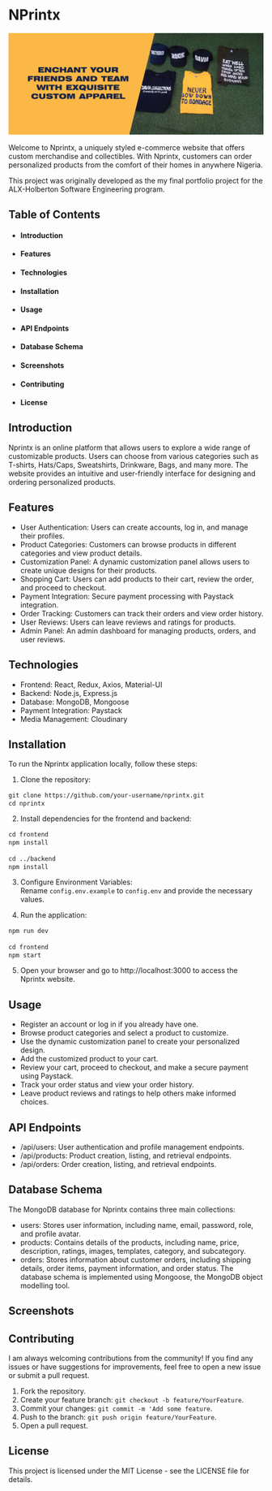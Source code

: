 # NPrintx
<p align="center"><img src="frontend/src/components/landing/images/banner-0.png" /></p>

Welcome to Nprintx, a uniquely styled e-commerce website that offers custom merchandise and collectibles. With Nprintx, customers can order personalized products from the comfort of their homes in anywhere Nigeria.

This project was originally developed as the my final portfolio project for the ALX-Holberton Software Engineering program.

## Table of Contents
* #### Introduction <br />
* #### Features <br />
* #### Technologies <br />
* #### Installation <br />
* #### Usage <br />
* #### API Endpoints <br />
* #### Database Schema <br />
* #### Screenshots <br />
* #### Contributing <br />
* #### License

## Introduction
Nprintx is an online platform that allows users to explore a wide range of customizable products. Users can choose from various categories such as T-shirts, Hats/Caps, Sweatshirts, Drinkware, Bags, and many more. The website provides an intuitive and user-friendly interface for designing and ordering personalized products.

## Features
- User Authentication: Users can create accounts, log in, and manage their profiles.
- Product Categories: Customers can browse products in different categories and view product details.
- Customization Panel: A dynamic customization panel allows users to create unique designs for their products.
- Shopping Cart: Users can add products to their cart, review the order, and proceed to checkout.
- Payment Integration: Secure payment processing with Paystack integration.
- Order Tracking: Customers can track their orders and view order history.
- User Reviews: Users can leave reviews and ratings for products.
- Admin Panel: An admin dashboard for managing products, orders, and user reviews.

## Technologies
- Frontend: React, Redux, Axios, Material-UI
- Backend: Node.js, Express.js
- Database: MongoDB, Mongoose
- Payment Integration: Paystack
- Media Management: Cloudinary

## Installation
To run the Nprintx application locally, follow these steps:

1. Clone the repository:
```
git clone https://github.com/your-username/nprintx.git
cd nprintx
```

2. Install dependencies for the frontend and backend:
```
cd frontend
npm install

cd ../backend
npm install
```

3. Configure Environment Variables: <br />
Rename ```config.env.example``` to ```config.env``` and provide the necessary values.

4. Run the application:
```
npm run dev

cd frontend
npm start
```

5. Open your browser and go to http://localhost:3000 to access the Nprintx website.

## Usage
- Register an account or log in if you already have one.
- Browse product categories and select a product to customize.
- Use the dynamic customization panel to create your personalized design.
- Add the customized product to your cart.
- Review your cart, proceed to checkout, and make a secure payment using Paystack.
- Track your order status and view your order history.
- Leave product reviews and ratings to help others make informed choices.

## API Endpoints
- /api/users: User authentication and profile management endpoints.
- /api/products: Product creation, listing, and retrieval endpoints.
- /api/orders: Order creation, listing, and retrieval endpoints.

## Database Schema
The MongoDB database for Nprintx contains three main collections:

- users: Stores user information, including name, email, password, role, and profile avatar.
- products: Contains details of the products, including name, price, description, ratings, images, templates, category, and subcategory.
- orders: Stores information about customer orders, including shipping details, order items, payment information, and order status.
The database schema is implemented using Mongoose, the MongoDB object modelling tool.

## Screenshots


## Contributing
I am always welcoming contributions from the community! If you find any issues or have suggestions for improvements, feel free to open a new issue or submit a pull request.

1. Fork the repository.
2. Create your feature branch: ```git checkout -b feature/YourFeature```.
3. Commit your changes: ```git commit -m 'Add some feature```.
4. Push to the branch: ```git push origin feature/YourFeature```.
5. Open a pull request.

## License
This project is licensed under the MIT License - see the LICENSE file for details.
